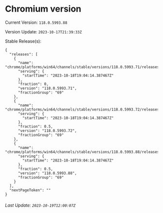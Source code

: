 # Chromium version

Current Version: `118.0.5993.88`

Version Update: `2023-10-17T21:39:33Z`

Stable Release(s):
```
{
  "releases": [
    {
      "name": "chrome/platforms/win64/channels/stable/versions/118.0.5993.71/releases/1697655854",
      "serving": {
        "startTime": "2023-10-18T19:04:14.387467Z"
      },
      "fraction": 0,
      "version": "118.0.5993.71",
      "fractionGroup": "69"
    },
    {
      "name": "chrome/platforms/win64/channels/stable/versions/118.0.5993.72/releases/1697655854",
      "serving": {
        "startTime": "2023-10-18T19:04:14.387467Z"
      },
      "fraction": 0.5,
      "version": "118.0.5993.72",
      "fractionGroup": "69"
    },
    {
      "name": "chrome/platforms/win64/channels/stable/versions/118.0.5993.88/releases/1697655854",
      "serving": {
        "startTime": "2023-10-18T19:04:14.387467Z"
      },
      "fraction": 0.5,
      "version": "118.0.5993.88",
      "fractionGroup": "69"
    }
  ],
  "nextPageToken": ""
}
```

###### Last Update: `2023-10-19T12:00:07Z`
        
